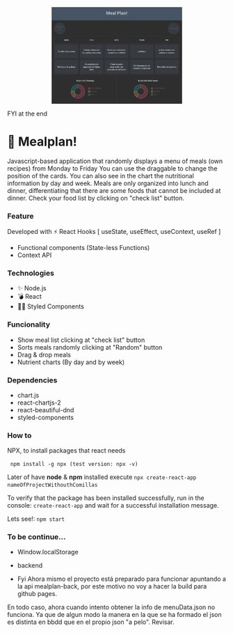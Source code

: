  <div style="text-align:center"><img src="./img/mealplan.png" alt="background" style="width:70%; margin-left:auto; margin-right:auto; display: block; width:300px"/></div>

FYI at the end

# 🌱 Mealplan!
Javascript-based application that randomly displays a menu of meals (own recipes) from Monday to Friday
You can use the draggable to change the position of the cards.
You can also see in the chart the nutritional information by day and week.
Meals are only organized into lunch and dinner, differentiating that there are some foods that cannot be included at dinner.
Check your food list by clicking on "check list" button.

### Feature
Developed with ⚡️ React Hooks [ useState, useEffect, useContext, useRef ]
* Functional components (State-less Functions)
* Context API

### Technologies
* ✨ Node.js
* 💣 React
* 💅🏾 Styled Components

### Funcionality
* Show meal list clicking at "check list" button
* Sorts meals randomly clicking at "Random" button
* Drag & drop meals
* Nutrient charts (By day and by week)

### Dependencies
* chart.js
* react-chartjs-2
* react-beautiful-dnd
* styled-components

### How to
NPX, to install packages that react needs
```shell
 npm install -g npx (test version: npx -v)
```

Later of have **node** & **npm** installed execute `npx create-react-app nameOfProjectWithouthComillas`

To verify that the package has been installed successfully, run in the console: `create-react-app` and wait for a successful installation message.

 Lets see!: `npm start`

### To be continue...
* Window.localStorage
* backend

* Fyi
Ahora mismo el proyecto está preparado para funcionar apuntando a la api mealplan-back,
por este motivo no voy a hacer la build para github pages.

En todo caso, ahora cuando intento obtener la info de menuData.json no funciona.
Ya que de algun modo la manera en la que se ha formado el json es distinta en bbdd que
en el propio json "a pelo". Revisar.